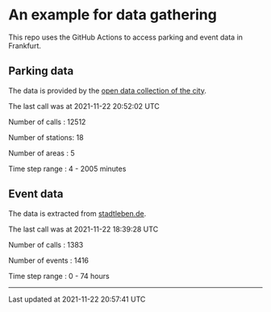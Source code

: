 # An example for data gathering

This repo uses the GitHub Actions to access parking and event data in Frankfurt.

## Parking data
The data is provided by the [open data collection of the city](https://www.offenedaten.frankfurt.de/).

The last call was at 2021-11-22 20:52:02 UTC

Number of calls   : 12512

Number of stations:    18

Number of areas   :     5

Time step range   :     4 -  2005 minutes


## Event data
The data is extracted from [stadtleben.de](https://stadtleben.de/frankfurt/).

The last call was at 2021-11-22 18:39:28 UTC

Number of calls   : 1383

Number of events  : 1416

Time step range   :    0 -   74 hours


----

Last updated at 2021-11-22 20:57:41 UTC
